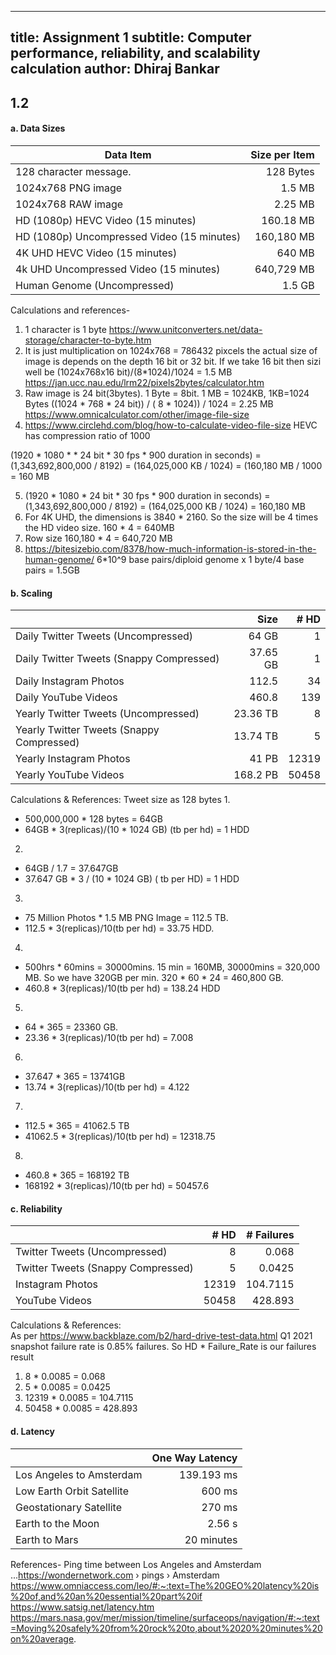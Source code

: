 ---
title: Assignment 1
subtitle: Computer performance, reliability, and scalability calculation
author: Dhiraj Bankar
---------------------

## 1.2 

#### a. Data Sizes

| Data Item                                  | Size per Item | 
|--------------------------------------------|--------------:|
| 128 character message.                     | 128 Bytes       |
| 1024x768 PNG image                         | 1.5 MB          |
| 1024x768 RAW image                         | 2.25 MB          |
| HD (1080p) HEVC Video (15 minutes)         | 160.18 MB          |
| HD (1080p) Uncompressed Video (15 minutes) | 160,180 MB          |
| 4K UHD HEVC Video (15 minutes)             | 640 MB          |
| 4k UHD Uncompressed Video (15 minutes)     | 640,729 MB          |
| Human Genome (Uncompressed)                | 1.5 GB          |

Calculations and references-
1.  1 character is 1 byte
    https://www.unitconverters.net/data-storage/character-to-byte.htm
2.  It is just multiplication on 1024x768 = 786432 pixcels the
    actual size of image is depends on the depth 16 bit or 32 bit.
    If we take 16 bit then sizi well be (1024x768x16
    bit)/(8*1024)/1024 = 1.5 MB
    https://jan.ucc.nau.edu/lrm22/pixels2bytes/calculator.htm
3.  Raw image is 24 bit(3bytes). 1 Byte = 8bit. 1 MB = 1024KB,
    1KB=1024 Bytes ((1024 * 768 * 24 bit)) / ( 8 * 1024)) / 1024 =
    2.25 MB https://www.omnicalculator.com/other/image-file-size
4.  https://www.circlehd.com/blog/how-to-calculate-video-file-size
    HEVC has compression ratio of 1000

(1920 * 1080 * * 24 bit * 30 fps * 900 duration in seconds) =
(1,343,692,800,000 / 8192) = (164,025,000 KB / 1024) = (160,180 MB /
1000 = 160 MB

5.  (1920 * 1080 * 24 bit * 30 fps * 900 duration in seconds) =
    (1,343,692,800,000 / 8192) = (164,025,000 KB / 1024) = 160,180
    MB
6.  For 4K UHD, the dimensions is 3840 * 2160. So the size will be 4 times the HD video size. 160 * 4 =
    640MB
7.  Row size 160,180 * 4 = 640,720 MB
8. https://bitesizebio.com/8378/how-much-information-is-stored-in-the-human-genome/
   6*10^9 base pairs/diploid genome x 1 byte/4 base pairs = 1.5GB

#### b. Scaling

|                                           | Size     | # HD | 
|-------------------------------------------|---------:|-----:|
| Daily Twitter Tweets (Uncompressed)       | 64 GB |    1  |
| Daily Twitter Tweets (Snappy Compressed)  | 37.65 GB       |    1  |
| Daily Instagram Photos                    | 112.5     |   34   |
| Daily YouTube Videos                      | 460.8       |  139    |
| Yearly Twitter Tweets (Uncompressed)      | 23.36 TB       |  8    |
| Yearly Twitter Tweets (Snappy Compressed) | 13.74 TB       |   5   |
| Yearly Instagram Photos                   | 41 PB      |     12319 |
| Yearly YouTube Videos                     | 168.2 PB      |  50458    |

Calculations & References: Tweet size as 128 bytes
1. 
* 500,000,000 * 128 bytes = 64GB
* 64GB * 3(replicas)/(10 * 1024 GB) (tb per hd) = 1 HDD
2. 
* 64GB / 1.7 = 37.647GB
* 37.647 GB * 3 / (10 * 1024 GB) ( tb per HD) = 1 HDD
3. 
*  75 Million Photos * 1.5 MB PNG Image = 112.5 TB.
*  112.5 * 3(replicas)/10(tb per hd) = 33.75 HDD.
4. 
* 500hrs * 60mins = 30000mins. 15 min = 160MB, 30000mins = 320,000 MB. So we have 320GB per min. 320 * 60 * 24 = 460,800 GB.
* 460.8 * 3(replicas)/10(tb per hd) = 138.24 HDD
5. 
* 64 * 365 = 23360 GB.
* 23.36 * 3(replicas)/10(tb per hd) = 7.008
6. 
* 37.647 * 365 = 13741GB
* 13.74 * 3(replicas)/10(tb per hd) = 4.122
7. 
* 112.5 * 365 = 41062.5 TB
* 41062.5 * 3(replicas)/10(tb per hd) = 12318.75
8. 
* 460.8 * 365 = 168192 TB
* 168192 * 3(replicas)/10(tb per hd) = 50457.6

#### c. Reliability
|                                    | # HD | # Failures |
|------------------------------------|-----:|-----------:|
| Twitter Tweets (Uncompressed)      | 8  |   0.068         |
| Twitter Tweets (Snappy Compressed) | 5   |    0.0425        |
| Instagram Photos                   |12319|   104.7115         |
| YouTube Videos                     | 50458   |   428.893         |

Calculations & References:  
As per https://www.backblaze.com/b2/hard-drive-test-data.html Q1 2021
snapshot failure rate is 0.85% failures. So HD * Failure_Rate is our
failures result

1. 8 * 0.0085 = 0.068
2. 5 * 0.0085 = 0.0425
3. 12319 * 0.0085 = 104.7115
4. 50458 * 0.0085 = 428.893

#### d. Latency

|                           | One Way Latency      |
|---------------------------|---------------------:|
| Los Angeles to Amsterdam  | 139.193 ms                 |
| Low Earth Orbit Satellite | 600 ms                 |
| Geostationary Satellite   | 270 ms                 |
| Earth to the Moon         | 2.56 s                 |
| Earth to Mars             | 20 minutes            |

References-
Ping time between Los Angeles and Amsterdam ...https://wondernetwork.com › pings › Amsterdam
https://www.omniaccess.com/leo/#:~:text=The%20GEO%20latency%20is%20of,and%20an%20essential%20part%20if
https://www.satsig.net/latency.htm
https://mars.nasa.gov/mer/mission/timeline/surfaceops/navigation/#:~:text=Moving%20safely%20from%20rock%20to,about%2020%20minutes%20on%20average.

